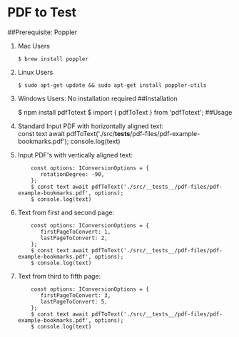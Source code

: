 # PDF to Test
##Prerequisite: Poppler
1)  Mac Users


        $ brew install poppler
2) Linux Users
   
       $ sudo apt-get update && sudo apt-get install poppler-utils

3) Windows Users: No installation required
##Installation

      $ npm install pdfTotext
      $ import { pdfToText } from 'pdfTotext';
##Usage
1) Standard Input PDF with horizontally aligned text:      
      const text await pdfToText('./src/__tests__/pdf-files/pdf-example-bookmarks.pdf');
      console.log(text)
2)  Input PDF's with vertically aligned text:

            const options: IConversionOptions = {
               rotationDegree: -90,
            };
            $ const text await pdfToText('./src/__tests__/pdf-files/pdf-example-bookmarks.pdf', options);
            $ console.log(text)
3)  Text from first and second page:

            const options: IConversionOptions = {
               firstPageToConvert: 1,
               lastPageToConvert: 2,
            };
            $ const text await pdfToText('./src/__tests__/pdf-files/pdf-example-bookmarks.pdf', options);
            $ console.log(text)
4)  Text from third to fifth page:

            const options: IConversionOptions = {
               firstPageToConvert: 3,
               lastPageToConvert: 5,
            };
            $ const text await pdfToText('./src/__tests__/pdf-files/pdf-example-bookmarks.pdf', options);
            $ console.log(text)
       
